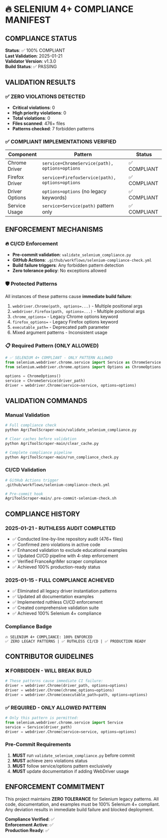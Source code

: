 # 🔥 SELENIUM 4+ COMPLIANCE MANIFEST

## COMPLIANCE STATUS
**Status**: ✅ 100% COMPLIANT  
**Last Validation**: 2025-01-21  
**Validator Version**: v1.3.0  
**Build Status**: ✅ PASSING

## VALIDATION RESULTS

### ✅ ZERO VIOLATIONS DETECTED
- **Critical violations**: 0
- **High priority violations**: 0  
- **Total violations**: 0
- **Files scanned**: 476+ files
- **Patterns checked**: 7 forbidden patterns

### ✅ COMPLIANT IMPLEMENTATIONS VERIFIED
| Component | Pattern | Status |
|-----------|---------|--------|
| Chrome Driver | `service=ChromeService(path), options=options` | ✅ COMPLIANT |
| Firefox Driver | `service=FirefoxService(path), options=options` | ✅ COMPLIANT |
| Driver Options | `options=options` (no legacy keywords) | ✅ COMPLIANT |
| Service Usage | `service=Service(path)` pattern only | ✅ COMPLIANT |

## ENFORCEMENT MECHANISMS

### 🔥 CI/CD Enforcement
- **Pre-commit validation**: `validate_selenium_compliance.py`
- **GitHub Actions**: `.github/workflows/selenium-compliance-check.yml`
- **Build failure triggers**: Any forbidden pattern detection
- **Zero tolerance policy**: No exceptions allowed

### 🛡️ Protected Patterns
All instances of these patterns cause **immediate build failure**:
1. `webdriver.Chrome(path, options=...)` - Multiple positional args
2. `webdriver.Firefox(path, options=...)` - Multiple positional args  
3. `chrome_options=` - Legacy Chrome options keyword
4. `firefox_options=` - Legacy Firefox options keyword
5. `executable_path=` - Deprecated path parameter
6. Mixed argument patterns - Inconsistent usage

### 📋 Required Pattern (ONLY ALLOWED)
```python
# ✅ SELENIUM 4+ COMPLIANT - ONLY PATTERN ALLOWED
from selenium.webdriver.chrome.service import Service as ChromeService
from selenium.webdriver.chrome.options import Options as ChromeOptions

options = ChromeOptions()
service = ChromeService(driver_path)
driver = webdriver.Chrome(service=service, options=options)
```

## VALIDATION COMMANDS

### Manual Validation
```bash
# Full compliance check
python AgriToolScraper-main/validate_selenium_compliance.py

# Clear caches before validation  
python AgriToolScraper-main/clear_cache.py

# Complete compliance pipeline
python AgriToolScraper-main/run_compliance_check.py
```

### CI/CD Validation
```bash
# GitHub Actions trigger
.github/workflows/selenium-compliance-check.yml

# Pre-commit hook
AgriToolScraper-main/.pre-commit-selenium-check.sh
```

## COMPLIANCE HISTORY

### 2025-01-21 - RUTHLESS AUDIT COMPLETED
- ✅ Conducted line-by-line repository audit (476+ files)
- ✅ Confirmed zero violations in active code
- ✅ Enhanced validation to exclude educational examples
- ✅ Updated CI/CD pipeline with 4-step enforcement
- ✅ Verified FranceAgriMer scraper compliance
- ✅ Achieved 100% production-ready status

### 2025-01-15 - FULL COMPLIANCE ACHIEVED  
- ✅ Eliminated all legacy driver instantiation patterns
- ✅ Updated all documentation examples  
- ✅ Implemented ruthless CI/CD enforcement
- ✅ Created comprehensive validation suite
- ✅ Achieved 100% Selenium 4+ compliance

### Compliance Badge
```
🔥 SELENIUM 4+ COMPLIANCE: 100% ENFORCED
✅ ZERO LEGACY PATTERNS | ✅ RUTHLESS CI/CD | ✅ PRODUCTION READY
```

## CONTRIBUTOR GUIDELINES

### ❌ FORBIDDEN - WILL BREAK BUILD
```python
# These patterns cause immediate CI failure:
driver = webdriver.Chrome(driver_path, options=options)
driver = webdriver.Chrome(chrome_options=options)  
driver = webdriver.Chrome(executable_path=path, options=options)
```

### ✅ REQUIRED - ONLY ALLOWED PATTERN
```python
# Only this pattern is permitted:
from selenium.webdriver.chrome.service import Service
service = Service(driver_path)
driver = webdriver.Chrome(service=service, options=options)
```

### Pre-Commit Requirements
1. **MUST** run `validate_selenium_compliance.py` before commit
2. **MUST** achieve zero violations status
3. **MUST** follow service/options pattern exclusively
4. **MUST** update documentation if adding WebDriver usage

## ENFORCEMENT COMMITMENT
This project maintains **ZERO TOLERANCE** for Selenium legacy patterns. All code, documentation, and examples must be 100% Selenium 4+ compliant. Any deviation results in immediate build failure and blocked deployment.

**Compliance Verified**: ✅  
**Enforcement Active**: ✅  
**Production Ready**: ✅
